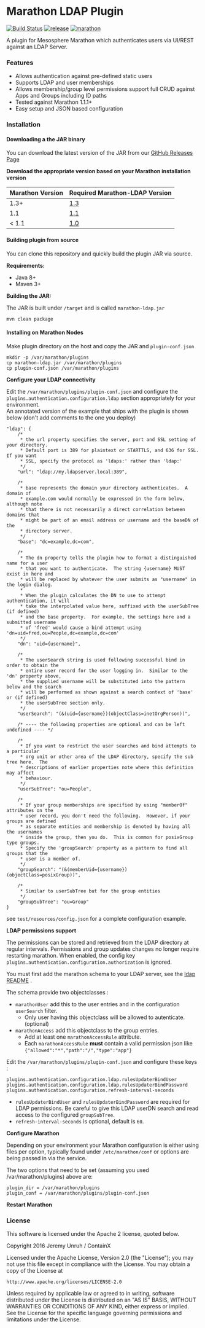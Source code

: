 # Marathon LDAP Plugin

[![Build Status](https://travis-ci.org/ContainX/marathon-ldap.svg?branch=master)](https://travis-ci.org/ContainX/marathon-ldap)
[![release](http://github-release-version.herokuapp.com/github/ContainX/marathon-ldap/release.svg?style=flat)](https://github.com/ContainX/marathon-ldap/releases/latest)
[![marathon](https://img.shields.io/badge/compatibility-marathon%201.1.1+-blue.svg)](https://mesosphere.github.io/marathon/)

A plugin for Mesosphere Marathon which authenticates users via UI/REST against an LDAP Server.  

### Features

- Allows authentication against pre-defined static users
- Supports LDAP and user memberships
- Allows membership/group level permissions support full CRUD against Apps and Groups including ID paths
- Tested against Marathon 1.1.1+
- Easy setup and JSON based configuration

### Installation

#### Downloading a the JAR binary

You can download the latest version of the JAR from our [GitHub Releases Page](https://github.com/ContainX/marathon-ldap/releases)

**Download the appropriate version based on your Marathon installation version**

| Marathon Version | Required Marathon-LDAP Version |
| ---------------- | ------------------------------ |
| 1.3+             | [1.3](https://github.com/ContainX/marathon-ldap/releases/tag/1.3) |
| 1.1              | [1.1](https://github.com/ContainX/marathon-ldap/releases/tag/1.1) |
| < 1.1            | [1.0](https://github.com/ContainX/marathon-ldap/releases/tag/1.0) |


#### Building plugin from source

You can clone this repository and quickly build the plugin JAR via source.

**Requirements:**

- Java 8+
- Maven 3+

**Building the JAR:**

The JAR is built under ```/target``` and is called ```marathon-ldap.jar```

```
mvn clean package
```

#### Installing on Marathon Nodes

Make plugin directory on the host and copy the JAR and ```plugin-conf.json```

```
mkdir -p /var/marathon/plugins
cp marathon-ldap.jar /var/marathon/plugins
cp plugin-conf.json /var/marathon/plugins
```

**Configure your LDAP connectivity**

Edit the `/var/marathon/plugins/plugin-conf.json` and configure the 
`plugins.authentication.configuration.ldap` section appropriately for your environment.  
An annotated version of the example that ships with the plugin is shown below (don't add 
comments to the one you deploy)

```
"ldap": {
    /*
     * the url property specifies the server, port and SSL setting of your directory.
     * Default port is 389 for plaintext or STARTTLS, and 636 for SSL.  If you want 
     * SSL, specify the protocol as 'ldaps:' rather than 'ldap:'
     */
    "url": "ldap://my.ldapserver.local:389",

    /*
     * base represents the domain your directory authenticates.  A domain of
     * example.com would normally be expressed in the form below, although note
     * that there is not necessarily a direct correlation between domains that 
     * might be part of an email address or username and the baseDN of the 
     * directory server.
     */
    "base": "dc=example,dc=com",

    /*
     * The dn property tells the plugin how to format a distinguished name for a user
     * that you want to authenticate.  The string {username} MUST exist in here and 
     * will be replaced by whatever the user submits as "username" in the login dialog.
     *
     * When the plugin calculates the DN to use to attempt authentication, it will
     * take the interpolated value here, suffixed with the userSubTree (if defined)
     * and the base property.  For example, the settings here and a submitted username
     * of 'fred' would cause a bind attempt using 'dn=uid=fred,ou=People,dc=example,dc=com'
     */
    "dn": "uid={username}",
    
    /*
     * The userSearch string is used following successful bind in order to obtain the
     * entire user record for the user logging in.  Similar to the 'dn' property above,
     * the supplied username will be substituted into the pattern below and the search
     * will be performed as shown against a search context of 'base' or (if defined)
     * the userSubTree section only.
     */
    "userSearch": "(&(uid={username})(objectClass=inetOrgPerson))",
    
    /* ---- the following properties are optional and can be left undefined ---- */
    
    /*
     * If you want to restrict the user searches and bind attempts to a particular 
     * org unit or other area of the LDAP directory, specify the sub tree here.  The
     * descriptions of earlier properties note where this definition may affect
     * behaviour.
     */
    "userSubTree": "ou=People",
    
    /*
     * If your group memberships are specified by using "memberOf" attributes on the
     * user record, you don't need the following.  However, if your groups are defined 
     * as separate entities and membership is denoted by having all the usernames 
     * inside the group, then you do.  This is common for posixGroup type groups.
     * Specify the 'groupSearch' property as a pattern to find all groups that the 
     * user is a member of.
     */
    "groupSearch": "(&(memberUid={username})(objectClass=posixGroup))",
    
    /*
     * Similar to userSubTree but for the group entities
     */
    "groupSubTree": "ou=Group"
}
```

see `test/resources/config.json` for a complete configuration example.

**LDAP permissions support**

The permissions can be stored and retrieved from the LDAP directory at regular intervals.
Permissions and group updates changes no longer require restarting marathon.
When enabled, the config key `plugins.authentication.configuration.authorization` is ignored.

You must first add the marathon schema to your LDAP server, see the [ldap README](./ldap/README.md) .

The schema provide two objectclasses :
- `marathonUser` add this to the user entries and in the configuration `userSearch` filter. 
    - Only user having this objectclass will be allowed to autenticate. (optional)
- `marathonAccess` add this objectclass to the group entries. 
    - Add at least one `marathonAccessRule` attribute.
    - Each `marathonAccessRule` **must** contain a valid permission json like `{"allowed":"*","path":"/","type":"app"}` 


Edit the `/var/marathon/plugins/plugin-conf.json` and configure these keys :
```
plugins.authentication.configuration.ldap.rulesUpdaterBindUser
plugins.authentication.configuration.ldap.rulesUpdaterBindPassword
plugins.authentication.configuration.refresh-interval-seconds
```
- `rulesUpdaterBindUser` and `rulesUpdaterBindPassword` are required for LDAP permissions.
  Be careful to give this LDAP userDN search and read access to the configured `groupSubTree`.
- `refresh-interval-seconds` is optional, default is `60`.

**Configure Marathon**

Depending on your environment your Marathon configuration is either using files per option, typically found under ```/etc/marathon/conf``` or options are being passed in via the service.

The two options that need to be set (assuming you used /var/marathon/plugins) above are:

```
plugin_dir = /var/marathon/plugins
plugin_conf = /var/marathon/plugins/plugin-conf.json
```

**Restart Marathon**

### License

This software is licensed under the Apache 2 license, quoted below.

Copyright 2016 Jeremy Unruh / ContainX

Licensed under the Apache License, Version 2.0 (the "License"); you may not
use this file except in compliance with the License. You may obtain a copy of
the License at

    http://www.apache.org/licenses/LICENSE-2.0

Unless required by applicable law or agreed to in writing, software
distributed under the License is distributed on an "AS IS" BASIS, WITHOUT
WARRANTIES OR CONDITIONS OF ANY KIND, either express or implied. See the
License for the specific language governing permissions and limitations under
the License.
